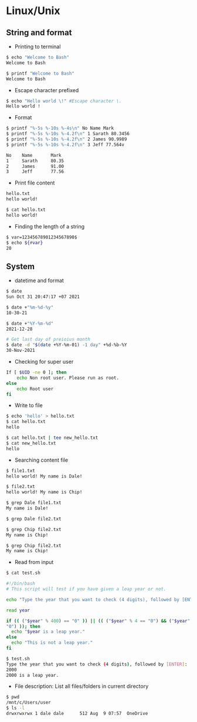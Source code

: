 # Linux/Unix

## String and format

- Printing to terminal
```bash 
$ echo "Welcome to Bash"
Welcome to Bash

$ printf "Welcome to Bash"
Welcome to Bash
```

- Escape character prefixed
```bash
$ echo "Hello world \!" #Escape character \.
Hello world !
```

- Format
```bash
$ printf "%-5s %-10s %-4s\n" No Name Mark
$ printf "%-5s %-10s %-4.2f\n" 1 Sarath 80.3456
$ printf "%-5s %-10s %-4.2f\n" 2 James 90.9989
$ printf "%-5s %-10s %-4.2f\n" 3 Jeff 77.564v

No    Name       Mark
1     Sarath     80.35
2     James      91.00
3     Jeff       77.56
```

- Print file content
```bash
hello.txt
hello world!

$ cat hello.txt 
hello world! 
```

- Finding the length of a string
```bash
$ var=12345678901234567890$
$ echo ${#var}
20
```

## System
- datetime and format 
```bash
$ date
Sun Oct 31 20:47:17 +07 2021

$ date +"%m-%d-%y"
10-30-21

$ date +"%Y-%m-%d"
2021-12-28

# Get last day of preioius month 
$ date -d "$(date +%Y-%m-01) -1 day" +%d-%b-%Y
30-Nov-2021
```


- Checking for super user
```bash
If [ $UID -ne 0 ]; then
	echo Non root user. Please run as root.
else
	echo Root user
fi
```

- Write to file
```bash
$ echo 'hello' > hello.txt
$ cat hello.txt
hello

$ cat hello.txt | tee new_hello.txt
$ cat new_hello.txt
hello
```

- Searching content file
```bash
$ file1.txt
hello world! My name is Dale!

$ file2.txt
hello world! My name is Chip!

$ grep Dale file1.txt
My name is Dale!

$ grep Dale file2.txt

$ grep Chip file2.txt
My name is Chip!

$ grep Chip file2.txt
My name is Chip!
```
- Read from input
```bash
$ cat test.sh 

#!/bin/bash
# This script will test if you have given a leap year or not.

echo "Type the year that you want to check (4 digits), followed by [ENTER]:"

read year

if (( ("$year" % 400) == "0" )) || (( ("$year" % 4 == "0") && ("$year" % 100 !=
"0") )); then
  echo "$year is a leap year."
else
  echo "This is not a leap year."
fi

$ test.sh 
Type the year that you want to check (4 digits), followed by [ENTER]:
2000
2000 is a leap year.
```

- File description: List all files/folders in current directory	
```bash
$ pwd
/mnt/c/Users/user
$ ls -l
drwxrwxrwx 1 dale dale      512 Aug  9 07:57  OneDrive
```
